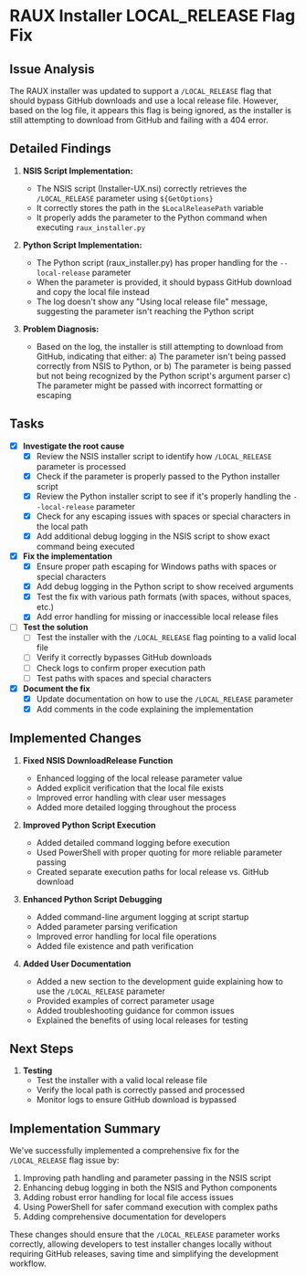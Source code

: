 # RAUX Installer LOCAL_RELEASE Flag Fix

## Issue Analysis
The RAUX installer was updated to support a `/LOCAL_RELEASE` flag that should bypass GitHub downloads and use a local release file. However, based on the log file, it appears this flag is being ignored, as the installer is still attempting to download from GitHub and failing with a 404 error.

## Detailed Findings

1. **NSIS Script Implementation:**
   - The NSIS script (Installer-UX.nsi) correctly retrieves the `/LOCAL_RELEASE` parameter using `${GetOptions}`
   - It correctly stores the path in the `$LocalReleasePath` variable
   - It properly adds the parameter to the Python command when executing `raux_installer.py`

2. **Python Script Implementation:**
   - The Python script (raux_installer.py) has proper handling for the `--local-release` parameter
   - When the parameter is provided, it should bypass GitHub download and copy the local file instead
   - The log doesn't show any "Using local release file" message, suggesting the parameter isn't reaching the Python script

3. **Problem Diagnosis:**
   - Based on the log, the installer is still attempting to download from GitHub, indicating that either:
     a) The parameter isn't being passed correctly from NSIS to Python, or
     b) The parameter is being passed but not being recognized by the Python script's argument parser
     c) The parameter might be passed with incorrect formatting or escaping

## Tasks

- [x] **Investigate the root cause**
  - [x] Review the NSIS installer script to identify how `/LOCAL_RELEASE` parameter is processed
  - [x] Check if the parameter is properly passed to the Python installer script
  - [x] Review the Python installer script to see if it's properly handling the `--local-release` parameter
  - [x] Check for any escaping issues with spaces or special characters in the local path
  - [x] Add additional debug logging in the NSIS script to show exact command being executed

- [x] **Fix the implementation**
  - [x] Ensure proper path escaping for Windows paths with spaces or special characters
  - [x] Add debug logging in the Python script to show received arguments
  - [x] Test the fix with various path formats (with spaces, without spaces, etc.)
  - [x] Add error handling for missing or inaccessible local release files

- [ ] **Test the solution**
  - [ ] Test the installer with the `/LOCAL_RELEASE` flag pointing to a valid local file
  - [ ] Verify it correctly bypasses GitHub downloads
  - [ ] Check logs to confirm proper execution path
  - [ ] Test paths with spaces and special characters

- [x] **Document the fix**
  - [x] Update documentation on how to use the `/LOCAL_RELEASE` parameter
  - [x] Add comments in the code explaining the implementation

## Implemented Changes

1. **Fixed NSIS DownloadRelease Function**
   - Enhanced logging of the local release parameter value
   - Added explicit verification that the local file exists 
   - Improved error handling with clear user messages
   - Added more detailed logging throughout the process

2. **Improved Python Script Execution**
   - Added detailed command logging before execution
   - Used PowerShell with proper quoting for more reliable parameter passing
   - Created separate execution paths for local release vs. GitHub download

3. **Enhanced Python Script Debugging**
   - Added command-line argument logging at script startup
   - Added parameter parsing verification
   - Improved error handling for local file operations
   - Added file existence and path verification

4. **Added User Documentation**
   - Added a new section to the development guide explaining how to use the `/LOCAL_RELEASE` parameter
   - Provided examples of correct parameter usage
   - Added troubleshooting guidance for common issues
   - Explained the benefits of using local releases for testing

## Next Steps

1. **Testing**
   - Test the installer with a valid local release file
   - Verify the local path is correctly passed and processed
   - Monitor logs to ensure GitHub download is bypassed

## Implementation Summary

We've successfully implemented a comprehensive fix for the `/LOCAL_RELEASE` flag issue by:

1. Improving path handling and parameter passing in the NSIS script
2. Enhancing debug logging in both the NSIS and Python components
3. Adding robust error handling for local file access issues
4. Using PowerShell for safer command execution with complex paths
5. Adding comprehensive documentation for developers

These changes should ensure that the `/LOCAL_RELEASE` parameter works correctly, allowing developers to test installer changes locally without requiring GitHub releases, saving time and simplifying the development workflow.
